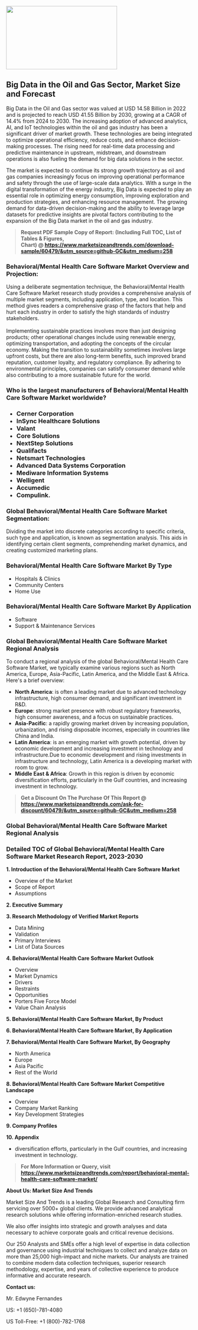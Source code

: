 <p><img class="alignnone size-medium wp-image-20088" src="https://ffe5etoiles.com/wp-content/uploads/2024/12/MST1-300x171.png" alt="" width="300" height="171" /></p><h2>Big Data in the Oil and Gas Sector, Market Size and Forecast</h2><p>Big Data in the Oil and Gas sector was valued at USD 14.58 Billion in 2022 and is projected to reach USD 41.55 Billion by 2030, growing at a CAGR of 14.4% from 2024 to 2030. The increasing adoption of advanced analytics, AI, and IoT technologies within the oil and gas industry has been a significant driver of market growth. These technologies are being integrated to optimize operational efficiency, reduce costs, and enhance decision-making processes. The rising need for real-time data processing and predictive maintenance in upstream, midstream, and downstream operations is also fueling the demand for big data solutions in the sector.</p><p>The market is expected to continue its strong growth trajectory as oil and gas companies increasingly focus on improving operational performance and safety through the use of large-scale data analytics. With a surge in the digital transformation of the energy industry, Big Data is expected to play an essential role in optimizing energy consumption, improving exploration and production strategies, and enhancing resource management. The growing demand for data-driven decision-making and the ability to leverage large datasets for predictive insights are pivotal factors contributing to the expansion of the Big Data market in the oil and gas industry.</p></p><blockquote id="" class=""><strong>Request PDF Sample Copy of Report: (Including Full TOC, List of Tables &amp; Figures, Chart)&nbsp;@&nbsp;<strong><a href="https://www.marketsizeandtrends.com/download-sample/60479/&utm_source=github-GC&utm_medium=258" target="_blank">https://www.marketsizeandtrends.com/download-sample/60479/&utm_source=github-GC&utm_medium=258</a></strong></strong></blockquote><h3 id="" class="">Behavioral/Mental Health Care Software Market&nbsp;Overview and Projection:</h3><p id="" class="">Using a deliberate segmentation technique, the Behavioral/Mental Health Care Software Market research study provides a comprehensive analysis of multiple market segments, including application, type, and location. This method gives readers a comprehensive grasp of the factors that help and hurt each industry in order to satisfy the high standards of industry stakeholders. <br /> <br />Implementing sustainable practices involves more than just designing products; other operational changes include using renewable energy, optimizing transportation, and adopting the concepts of the circular economy. Making the transition to sustainability sometimes involves large upfront costs, but there are also long-term benefits, such improved brand reputation, customer loyalty, and regulatory compliance. By adhering to environmental principles, companies can satisfy consumer demand while also contributing to a more sustainable future for the world.</p><h3 id="" class="">Who is the largest manufacturers of&nbsp;Behavioral/Mental Health Care Software Market worldwide?</h3><h3 class=""><p><ul><li>Cerner Corporation </li><li> InSync Healthcare Solutions </li><li> Valant </li><li> Core Solutions </li><li> NextStep Solutions </li><li> Qualifacts </li><li> Netsmart Technologies </li><li> Advanced Data Systems Corporation </li><li> Mediware Information Systems </li><li> Welligent </li><li> Accumedic </li><li> Compulink.</li></ul></p></h3><h3 id="" class="">Global&nbsp;Behavioral/Mental Health Care Software Market Segmentation:</h3><p id="" class="">Dividing the market into discrete categories according to specific criteria, such type and application, is known as segmentation analysis. This aids in identifying certain client segments, comprehending market dynamics, and creating customized marketing plans.</p><h3 id="" class="">Behavioral/Mental Health Care Software Market&nbsp;By Type</h3><p><p><ul><li>Hospitals & Clinics </li><li> Community Centers </li><li> Home Use</p></li></ul></p></p><h3 id="" class="">Behavioral/Mental Health Care Software Market&nbsp;By Application</h3><p class=""><p><ul><li>Software </li><li> Support & Maintenance Services</li></ul></p></p><h3 id="" class="">Global Behavioral/Mental Health Care Software Market Regional Analysis</h3><p id="" class="">To conduct a regional analysis of the global Behavioral/Mental Health Care Software Market, we typically examine various regions such as North America, Europe, Asia-Pacific, Latin America, and the Middle East &amp; Africa. Here's a brief overview:</p><ul><li><strong>North America</strong>: is often a leading market due to advanced technology infrastructure, high consumer demand, and significant investment in R&amp;D.</li><li><strong>Europe</strong>: strong market presence with robust regulatory frameworks, high consumer awareness, and a focus on sustainable practices.</li><li><strong>Asia-Pacific</strong>: a rapidly growing market driven by increasing population, urbanization, and rising disposable incomes, especially in countries like China and India.</li><li><strong>Latin America</strong>: is an emerging market with growth potential, driven by economic development and increasing investment in technology and infrastructure.Due to economic development and rising investments in infrastructure and technology, Latin America is a developing market with room to grow.</li><li><strong>Middle East &amp; Africa</strong>: Growth in this region is driven by economic diversification efforts, particularly in the Gulf countries, and increasing investment in technology.</li></ul><blockquote id="" class=""><strong>Get a Discount On The Purchase Of This Report @ <strong><a href="https://www.marketsizeandtrends.com/ask-for-discount/60479/&utm_source=github-GC&utm_medium=258" target="_blank">https://www.marketsizeandtrends.com/ask-for-discount/60479/&utm_source=github-GC&utm_medium=258</a></strong></strong></blockquote><h3 id="" class="">Global Behavioral/Mental Health Care Software Market Regional Analysis</h3><h3 id="" class="">Detailed TOC of Global Behavioral/Mental Health Care Software Market Research Report, 2023-2030</h3><p id="" class=""><strong>1. Introduction of the Behavioral/Mental Health Care Software Market</strong></p><ul><li>Overview of the Market</li><li>Scope of Report</li><li>Assumptions</li></ul><p id="" class=""><strong>2. Executive Summary</strong></p><p id="" class=""><strong>3. Research Methodology of Verified Market Reports</strong></p><ul><li>Data Mining</li><li>Validation</li><li>Primary Interviews</li><li>List of Data Sources</li></ul><p id="" class=""><strong>4. Behavioral/Mental Health Care Software Market Outlook</strong></p><ul><li>Overview</li><li>Market Dynamics</li><li>Drivers</li><li>Restraints</li><li>Opportunities</li><li>Porters Five Force Model</li><li>Value Chain Analysis</li></ul><p id="" class=""><strong>5. Behavioral/Mental Health Care Software Market, By Product</strong></p><p id="" class=""><strong>6. Behavioral/Mental Health Care Software Market, By Application</strong></p><p id="" class=""><strong>7. Behavioral/Mental Health Care Software Market, By Geography</strong></p><ul><li>North America</li><li>Europe</li><li>Asia Pacific</li><li>Rest of the World</li></ul><p id="" class=""><strong>8. Behavioral/Mental Health Care Software Market Competitive Landscape</strong></p><ul><li>Overview</li><li>Company Market Ranking</li><li>Key Development Strategies</li></ul><p id="" class=""><strong>9. Company Profiles</strong></p><p id="" class=""><strong>10. Appendix</strong></p><ul><li>diversification efforts, particularly in the Gulf countries, and increasing investment in technology.</li></ul><blockquote id="" class=""><strong>For More Information or Query, visit <strong><strong><a href="https://www.marketsizeandtrends.com/report/behavioral-mental-health-care-software-market/" target="_blank">https://www.marketsizeandtrends.com/report/behavioral-mental-health-care-software-market/</a></strong></strong></strong></blockquote><p id="" class=""><strong>About Us: Market Size And Trends</strong></p><p id="" class="">Market Size And Trends is a leading Global Research and Consulting firm servicing over 5000+ global clients. We provide advanced analytical research solutions while offering information-enriched research studies.</p><p id="" class="">We also offer insights into strategic and growth analyses and data necessary to achieve corporate goals and critical revenue decisions.</p><p id="" class="">Our 250 Analysts and SMEs offer a high level of expertise in data collection and governance using industrial techniques to collect and analyze data on more than 25,000 high-impact and niche markets. Our analysts are trained to combine modern data collection techniques, superior research methodology, expertise, and years of collective experience to produce informative and accurate research.</p><p id="" class=""><strong>Contact us:</strong></p><p id="" class="">Mr. Edwyne Fernandes</p><p id="" class="">US: +1 (650)-781-4080</p><p id="" class="">US Toll-Free: +1 (800)-782-1768</p>

